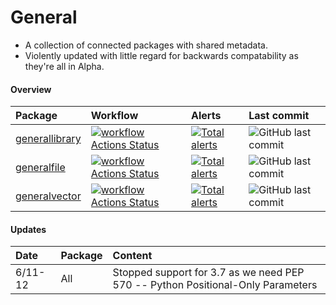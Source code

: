 # General
* A collection of connected packages with shared metadata.
* Violently updated with little regard for backwards compatability as they're all in Alpha.

#### Overview

| Package | Workflow | Alerts | Last commit |
|:-|:-|:-|:-|
| [generallibrary](https://github.com/ManderaGeneral/generallibrary) | [![workflow Actions Status](https://github.com/ManderaGeneral/generallibrary/workflows/workflow/badge.svg)](https://github.com/ManderaGeneral/generallibrary/actions) | [![Total alerts](https://img.shields.io/lgtm/alerts/g/ManderaGeneral/generallibrary.svg?logo=lgtm&logoWidth=18)](https://lgtm.com/projects/g/ManderaGeneral/generallibrary/alerts/) | ![GitHub last commit](https://img.shields.io/github/last-commit/ManderaGeneral/generallibrary) | [![PyPI version shields.io](https://img.shields.io/pypi/v/generallibrary.svg)](https://pypi.org/project/generallibrary/) | [![PyPI pyversions](https://img.shields.io/pypi/pyversions/generallibrary.svg)](https://pypi.python.org/pypi/generallibrary/) | [![Generic badge](https://img.shields.io/badge/platforms-Windows%20|%20Ubuntu%20|%20MacOS-blue.svg)](https://shields.io/) |
| [generalfile](https://github.com/ManderaGeneral/generalfile) | [![workflow Actions Status](https://github.com/ManderaGeneral/generalfile/workflows/workflow/badge.svg)](https://github.com/ManderaGeneral/generalfile/actions) | [![Total alerts](https://img.shields.io/lgtm/alerts/g/ManderaGeneral/generalfile.svg?logo=lgtm&logoWidth=18)](https://lgtm.com/projects/g/ManderaGeneral/generalfile/alerts/) | ![GitHub last commit](https://img.shields.io/github/last-commit/ManderaGeneral/generalfile) | [![PyPI version shields.io](https://img.shields.io/pypi/v/generalfile.svg)](https://pypi.org/project/generalfile/) | [![PyPI pyversions](https://img.shields.io/pypi/pyversions/generalfile.svg)](https://pypi.python.org/pypi/generalfile/) | [![Generic badge](https://img.shields.io/badge/platforms-Windows%20|%20Ubuntu%20|%20MacOS-blue.svg)](https://shields.io/) |
| [generalvector](https://github.com/ManderaGeneral/generalvector) | [![workflow Actions Status](https://github.com/ManderaGeneral/generalvector/workflows/workflow/badge.svg)](https://github.com/ManderaGeneral/generalvector/actions) | [![Total alerts](https://img.shields.io/lgtm/alerts/g/ManderaGeneral/generalvector.svg?logo=lgtm&logoWidth=18)](https://lgtm.com/projects/g/ManderaGeneral/generalvector/alerts/) | ![GitHub last commit](https://img.shields.io/github/last-commit/ManderaGeneral/generalvector) | [![PyPI version shields.io](https://img.shields.io/pypi/v/generalvector.svg)](https://pypi.org/project/generalvector/) | [![PyPI pyversions](https://img.shields.io/pypi/pyversions/generalvector.svg)](https://pypi.python.org/pypi/generalvector/) | [![Generic badge](https://img.shields.io/badge/platforms-Windows%20|%20Ubuntu%20|%20MacOS-blue.svg)](https://shields.io/) |

#### Updates
| Date | Package | Content |
|:-|:-|:-|
| 6/11-12 | All | Stopped support for 3.7 as we need PEP 570 -- Python Positional-Only Parameters |
